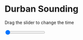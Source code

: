 <h1>Durban Sounding</h1>
<p>Drag the slider to change the time</p>

<div class="slidecontainer">
<input oninput='setImage(this)' class="slider" type="range" min="0" max="5" value="0" step="1" />
<img id='img'/>
</div>

<script>
var img = document.getElementById('img');
var img_array = ['/assets/images/skwt/skd_dur_wrfout_d01_2020-06-14_12:00:00.png',
'/assets/images/skwt/skd_dur_wrfout_d01_2020-06-14_18:00:00.png',
'/assets/images/skwt/skd_dur_wrfout_d01_2020-06-15_00:00:00.png',
'/assets/images/skwt/skd_dur_wrfout_d01_2020-06-15_06:00:00.png',
'/assets/images/skwt/skd_dur_wrfout_d01_2020-06-15_12:00:00.png',];
function setImage(obj)
{
        var value = obj.value;
        img.src = img_array[value];

}
</script>
